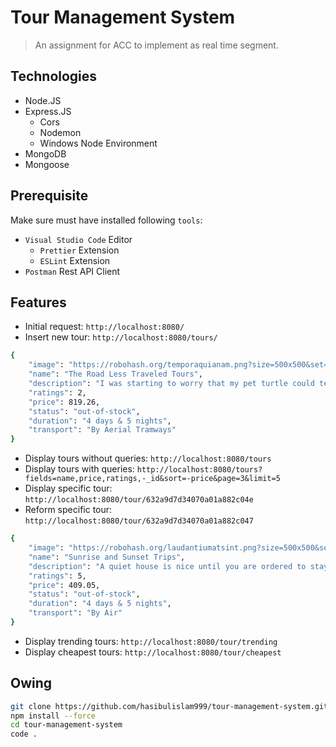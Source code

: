 # Tour Management System

> An assignment for ACC to implement as real time segment.

## Technologies

- Node.JS
- Express.JS
  - Cors
  - Nodemon
  - Windows Node Environment
- MongoDB
- Mongoose

## Prerequisite

Make sure must have installed following `tools`:

- `Visual Studio Code` Editor
  - `Prettier` Extension
  - `ESLint` Extension
- `Postman` Rest API Client

## Features

- Initial request: `http://localhost:8080/`
- Insert new tour: `http://localhost:8080/tours/`

```bash
{
    "image": "https://robohash.org/temporaquianam.png?size=500x500&set=set1",
    "name": "The Road Less Traveled Tours",
    "description": "I was starting to worry that my pet turtle could tell what I was thinking.",
    "ratings": 2,
    "price": 819.26,
    "status": "out-of-stock",
    "duration": "4 days & 5 nights",
    "transport": "By Aerial Tramways"
}
```

- Display tours without queries: `http://localhost:8080/tours`
- Display tours with queries: `http://localhost:8080/tours?fields=name,price,ratings,-_id&sort=-price&page=3&limit=5`
- Display specific tour: `http://localhost:8080/tour/632a9d7d34070a01a882c04e`
- Reform specific tour: `http://localhost:8080/tour/632a9d7d34070a01a882c047`

```bash
{
    "image": "https://robohash.org/laudantiumatsint.png?size=500x500&set=set1",
    "name": "Sunrise and Sunset Trips",
    "description": "A quiet house is nice until you are ordered to stay in it for months.",
    "ratings": 5,
    "price": 409.05,
    "status": "out-of-stock",
    "duration": "4 days & 5 nights",
    "transport": "By Air"
}
```

- Display trending tours: `http://localhost:8080/tour/trending`
- Display cheapest tours: `http://localhost:8080/tour/cheapest`

## Owing

```bash
git clone https://github.com/hasibulislam999/tour-management-system.git
npm install --force
cd tour-management-system
code .
```

